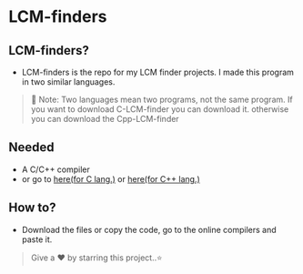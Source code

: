 # LCM-finders

## LCM-finders?
- LCM-finders is the repo for my LCM finder projects. I made this program in two similar languages.
> 🛑 Note: Two languages mean two programs, not the same program. If you want to download C-LCM-finder you can download it. otherwise you can download the Cpp-LCM-finder

## Needed
- A C/C++ compiler
- or go to [here(for C lang.)](https://programiz.com/c-programming/online-compiler) or [here(for C++ lang.)](https://programiz.com/cpp-programming/online-compiler)

## How to?
- Download the files or copy the code, go to the online compilers and paste it.

> Give a ❤️ by starring this project..⭐
